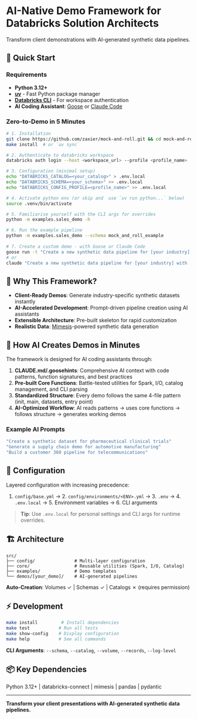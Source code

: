 
# AI-Native Demo Framework for Databricks Solution Architects

Transform client demonstrations with AI-generated synthetic data pipelines.

## 🚀 Quick Start

### Requirements
- **Python 3.12+**
- **[uv](https://docs.astral.sh/uv/)** - Fast Python package manager
- **[Databricks CLI](https://docs.databricks.com/en/dev-tools/cli/index.html)** - For workspace authentication
- **AI Coding Assistant**: [Goose](https://github.com/square/goose) or [Claude Code](https://claude.ai/code)

### Zero-to-Demo in 5 Minutes
```bash
# 1. Installation
git clone https://github.com/zaxier/mock-and-roll.git && cd mock-and-roll
make install  # or `uv sync`

# 2. Authenticate to databricks workspace
databricks auth login --host <workspace_url> --profile <profile_name>

# 3. Configuration (minimal setup)
echo "DATABRICKS_CATALOG=<your_catalog>" > .env.local
echo "DATABRICKS_SCHEMA=<your_schema>" >> .env.local
echo "DATABRICKS_CONFIG_PROFILE=<profile_name>" >> .env.local

# 4. Activate python env (or skip and  use `uv run python...` below)
source .venv/bin/activate

# 5. Familiarise yourself with the CLI args for overrides
python -m examples.sales_demo -h

# 6. Run the example pipeline
python -m examples.sales_demo --schema mock_and_roll_example
   
# 7. Create a custom demo - with Goose or Claude Code
goose run -t "Create a new synthetic data pipeline for [your industry] with [specific requirements/use cases]"
# or 
claude "Create a new synthetic data pipeline for [your industry] with [specific requirements/use cases]"
```

## 🎯 Why This Framework?

- **Client-Ready Demos**: Generate industry-specific synthetic datasets instantly
- **AI-Accelerated Development**: Prompt-driven pipeline creation using AI assistants
- **Extensible Architecture**: Pre-built skeleton for rapid customization
- **Realistic Data**: [Mimesis](https://mimesis.name/master/)-powered synthetic data generation

## 🤖 How AI Creates Demos in Minutes

The framework is designed for AI coding assistants through:

1. **CLAUDE.md/.goosehints**: Comprehensive AI context with code patterns, function signatures, and best practices
2. **Pre-built Core Functions**: Battle-tested utilities for Spark, I/O, catalog management, and CLI parsing
3. **Standardized Structure**: Every demo follows the same 4-file pattern (init, main, datasets, entry point)
4. **AI-Optimized Workflow**: AI reads patterns → uses core functions → follows structure → generates working demos

### Example AI Prompts
```bash
"Create a synthetic dataset for pharmaceutical clinical trials"
"Generate a supply chain demo for automotive manufacturing"
"Build a customer 360 pipeline for telecommunications"
```

## 🔧 Configuration

Layered configuration with increasing precedence:
1. `config/base.yml` → 2. `config/environments/<ENV>.yml` → 3. `.env` → 4. `.env.local` → 5. Environment variables → 6. CLI arguments

> **Tip**: Use `.env.local` for personal settings and CLI args for runtime overrides.

## 🏗️ Architecture

```
src/
├── config/               # Multi-layer configuration
├── core/                 # Reusable utilities (Spark, I/O, Catalog)
├── examples/             # Demo templates
└── demos/[your_demo]/    # AI-generated pipelines
```

**Auto-Creation**: Volumes ✓ | Schemas ✓ | Catalogs ✗ (requires permission)


## ⚡ Development

```bash
make install         # Install dependencies
make test           # Run all tests
make show-config    # Display configuration
make help           # See all commands
```

**CLI Arguments**: `--schema`, `--catalog`, `--volume`, `--records`, `--log-level`

## 📦 Key Dependencies

Python 3.12+ | databricks-connect | mimesis | pandas | pydantic

---

**Transform your client presentations with AI-generated synthetic data pipelines.**